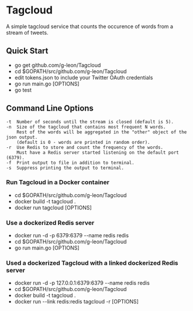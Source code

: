 # Tagcloud
A simple tagcloud service that counts the occurence of words from a stream of tweets.

## Quick Start
- go get github.com/g-leon/Tagcloud
- cd $GOPATH/src/github.com/g-leon/Tagcloud
- edit tokens.json to include your Twitter OAuth credentials
- go run main.go [OPTIONS]
- go test

## Command Line Options
```
-t  Number of seconds until the stream is closed (default is 5).
-n  Size of the tagcloud that contains most frequent N words. 
    Rest of the words will be aggregated in the "other" object of the json output.
    (default is 0 - words are printed in random order).
-r  Use Redis to store and count the frequency of the words.
    Must have a Redis server started listening on the default port (6379).
-f  Print output to file in addition to terminal.
-s  Suppress printing the output to terminal.
```

### Run Tagcloud in a Docker container 
- cd $GOPATH/src/github.com/g-leon/Tagcloud
- docker build -t tagcloud .
- docker run tagcloud [OPTIONS]

### Use a dockerized Redis server
- docker run -d -p 6379:6379 --name redis redis
- cd $GOPATH/src/github.com/g-leon/Tagcloud
- go run main.go [OPTIONS]

### Used a dockerized Tagcloud with a linked dockerized Redis server
- docker run -d -p 127.0.0.1:6379:6379 --name redis redis
- cd $GOPATH/src/github.com/g-leon/Tagcloud
- docker build -t tagcloud .
- docker run --link redis:redis tagcloud -r [OPTIONS]



